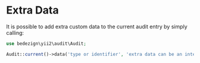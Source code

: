 # Extra Data

It is possible to add extra custom data to the current audit entry by simply calling:

```php
use bedezign\yii2\audit\Audit;

Audit::current()->data('type or identifier', 'extra data can be an integer, string, array, object or whatever');
```
